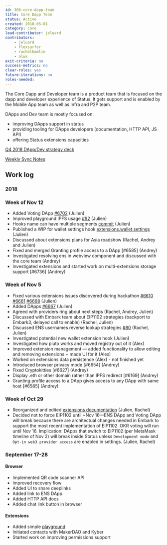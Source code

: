 ```yaml
---
id: 306-core-dapp-team
title: Core Dapp Team
status: Active
created: 2018-05-01
category: core
lead-contributor: jeluard
contributors:
    - jeluard
    - flexsurfer
    - rachelhamlin
    - alwx
exit-criteria: no
success-metrics: no
clear-roles: yes
future-iterations: no
roles-needed:
---
```


The Core Dapp and Developer team is a product team that is focused on the dapp and developer experience of Status. It gets support and is enabled by the Mobile App team as well as Infra and P2P team.

DApps and Dev team is mostly focused on:

* improving DApps support in status
* providing tooling for DApps developers (documentation, HTTP API, JS API)
* offering Status extensions capacities

[Q4 2018 DApp/Dev strategy deck](https://docs.google.com/presentation/d/14FFmXzBh50jXxhZplVfSzR46jRKJBt74WpJtCv8mRas/edit#slide=id.g4235117b70_0_0)

[Weekly Sync Notes](https://docs.google.com/document/d/1S86RWNxLT-VV_xIJ02-NOHXnODVl-M33aDVyoiAEhdc/edit?usp=sharing)

## Work log

### 2018

### Week of Nov 12

* Added Voting DApp [#6702](https://github.com/status-im/status-react/pull/6702) (Julien)
* Improved playground IPFS usage [#92](https://github.com/status-im/pluto/issues/92) (Julien)
* Hooks name can have multiple segments [commit](https://github.com/status-im/pluto/commit/71db93d02862822e073e6561928777d5a7883397) (Julien)
* Published a WIP for wallet.settings hook [extensions.wallet.settings](https://github.com/status-im/status-react/tree/extensions.wallet.settings) (Julien)
* Discussed about extensions plans for Asia roadshow (Rachel, Andrey and Julien)
* Fixed and merged Granting profile access to a DApp [#6585] (Andrey)
* Investigated resolving ens in webview component and discussed with the core team (Andrey)
* Investigated extensions and started work on multi-extensions storage support [#6736] (Andrey)

### Week of Nov 5

* Fixed various extensions issues discovered during hackathon [#6610](https://github.com/status-im/status-react/pull/6610) [#6661](https://github.com/status-im/status-react/pull/6661) [#6668](https://github.com/status-im/status-react/pull/6668) (Julien)
* Added DApps [#6667](https://github.com/status-im/status-react/pull/6667) (Julien)
* Agreed with providers ring about next steps (Rachel, Andrey, Julien)
* Discussed with Embark team about EIP1102 strategies (backport to Embark3, delayed call to enable) (Rachel, Julien)
* Discussed ENS usernames reverse lookup strategies [#80](https://github.com/status-im/ens-usernames/issues/80) (Rachel, Julien)
* Investigated potential new wallet extension hook (Julien)
* Investigated how pluto works and moved registry out of it (Alex)
* Improved extension management — added functionality to allow editing and removing extensions + made UI for it (Alex)
* Worked on extensions data persistence (Alex) - not finished yet
* Introduced browser privacy mode [#6654] (Andrey)
* Fixed Cryptokitties [#6627] (Andrey)
* Display .eth or other domain rather than IPFS redirect [#6169] (Andrey)
* Granting profile access to a DApp gives access to any DApp with same host [#6585] (Andrey)

### Week of Oct 29

* Reorganized and edited [extensions documentation](https://github.com/status-im/status.im/tree/develop/source/extensions) (Julien, Rachel)
* Decided not to force EIP1102 until ~Nov 16—ENS DApp and Voting DApp will break because there are architectual changes needed in Embark to support the most recent implementation of EIP1102. OKR voting will run until Nov 16. Implication: DApps that switch to EIP1102 (per MetaMask timeline of Nov 2) will break inside Status unless `Development mode` and `Opt-in web3 provider access` are enabled in settings. (Julien, Rachel)

### September 17-28

#### Browser

* Implemented QR code scanner API
* Improved recovery flow
* Added UI to share deeplinks
* Added link to ENS DApp
* Added HTTP API docs
* Added chat link button in browser

#### Extensions

* Added simple [playground](https://status-im.github.io/pluto/try.html)
* Initiated contacts with MakerDAO and Kyber
* Started work on improving permissions support
